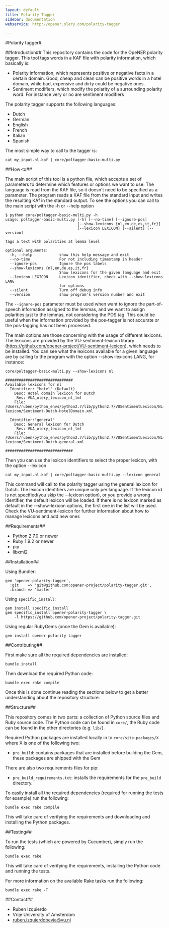```yaml
---
layout: default
title: Polarity Tagger
sidebar: documentation
webservice: http://opener.olery.com/polarity-tagger

---
```




<div id='readme'></div>

#Polarity tagger#

##Introduction##
This repository contains the code for the OpeNER polarity tagger. This tool tags words in a KAF file with polarity information, which basically is:

* Polarity information, which represents positive or negative facts in a certain domain. Good, cheap and clean can be positive words in a hotel domain, while
bad, expensive and dirty could be negative ones.
* Sentiment modifiers, which modify the polarity of a surrounding polarity word. For instance very or no are sentiment modifiers

The polarity tagger supports the following languages:

* Dutch
* German
* English
* French
* Italian
* Spanish

The most simple way to call to the tagger is:
````shell
cat my_input.nl.kaf | core/poltagger-basic-multi.py
````


##How-to##

The main script of this tool is a python file, which accepts a set of parameters to determine which features
or options we want to use. The language is read from the KAF file, so it doesn't need to be specified as a parameter.
The program reads a KAF file from the standard input and writes the resulting KAf in the standard output.
To see the options you can call to the main script with the -h or --help option
````shell
$ python core/poltagger-basic-multi.py -h
usage: poltagger-basic-multi.py [-h] [--no-time] [--ignore-pos]
                                [--show-lexicons {nl,en,de,es,it,fr}]
                                [--lexicon LEXICON] [--silent] [--version]

Tags a text with polarities at lemma level

optional arguments:
  -h, --help            show this help message and exit
  --no-time             For not including timestamp in header
  --ignore-pos          Ignore the pos labels
  --show-lexicons {nl,en,de,es,it,fr}
                        Show lexicons for the given language and exit
  --lexicon LEXICON     Lexicon identifier, check with --show-lexicons LANG
                        for options
  --silent              Turn off debug info
  --version             show program's version number and exit
````

The `--ignore-pos` parameter must be used when want to ignore the part-of-speech information assigned to the lemmas, and we want to assign polarities
just to the lemmas, not considering the POS tag. This could be useful when the information provided by the pos-tagger is not accurate or the pos-tagging
has not been processed.

The main options are those concerning with the usage of different lexicons. The lexicons are provided by the
VU-sentiment-lexicon library (https://github.com/opener-project/VU-sentiment-lexicon), which needs to be installed.
You can see what the lexicons available for a given language are by calling to the program with the option --show-lexicons LANG,
for instance:
````shell
core/poltagger-basic-multi.py --show-lexicons nl

##############################
Available lexicons for nl
  Identifier: "hotel" (Default)
    Desc: Hotel domain lexicon for Dutch
     Res: VUA_olery_lexicon_nl_lmf
    File: /Users/ruben/python_envs/python2.7/lib/python2.7/VUSentimentLexicon/NL-lexicon/Sentiment-Dutch-HotelDomain.xml

  Identifier:"general"
    Desc: General lexicon for Dutch
     Res: VUA_olery_lexicon_nl_lmf
    File: /Users/ruben/python_envs/python2.7/lib/python2.7/VUSentimentLexicon/NL-lexicon/Sentiment-Dutch-general.xml

##############################
````

Then you can use the lexicon identifiers to select the proper lexicon, with the option --lexicon
````shell
cat my_input.nl.kaf | core/poltagger-basic-multi.py --lexicon general
````

This command will call to the polarity tagger using the general lexicon for Dutch. The lexicon identifiers are unique only per language.
If the lexicon id is not specified(you skip the --lexicon option), or you provide a wrong identifier, the default lexicon will be loaded.
If there is no lexicon marked as default in the --show-lexicon options, the first one in the list will be used. Check the VU-sentiment-lexicon
for further information about how to manage lexicons and add new ones

##Requirements##

* Python 2.7.0 or newer
* Ruby 1.9.2 or newer
* pip
* libxml2

##Installation##

Using Bundler:

    gem 'opener-polarity-tagger',
      :git    => 'git@github.com:opener-project/polarity-tagger.git',
      :branch => 'master'

Using `specific_install`:

    gem install specific_install
    gem specific_install opener-polarity-tagger \
        -l https://github.com/opener-project/polarity-tagger.git

Using regular RubyGems (once the Gem is available):

    gem install opener-polarity-tagger

##Contributing##

First make sure all the required dependencies are installed:

    bundle install

Then download the required Python code:

    bundle exec rake compile

Once this is done continue reading the sections below to get a better
understanding about the repository structure.

##Structure##

This repository comes in two parts: a collection of Python source files and
Ruby source code. The Python code can be found in `core/`, the Ruby code can be
found in the other directories (e.g. `lib/`).

Required Python packages are installed locally in to `core/site-packages/X`
where X is one of the following two:

* `pre_build`: contains packages that are installed before building the Gem,
  these packages are shipped with the Gem

There are also two requirements files for pip:

* `pre_build_requirements.txt`: installs the requirements for the `pre_build`
  directory.

To easily install all the required dependencies (required for running the tests
for example) run the following:

    bundle exec rake compile

This will take care of verifying the requirements and downloading and
installing the Python packages.

##Testing##

To run the tests (which are powered by Cucumber), simply run the following:

    bundle exec rake

This will take care of verifying the requirements, installing the Python code
and running the tests.

For more information on the available Rake tasks run the following:

    bundle exec rake -T
    
##Contact##
* Ruben Izquierdo
* Vrije University of Amsterdam
* ruben.izquierdobevia@vu.nl


